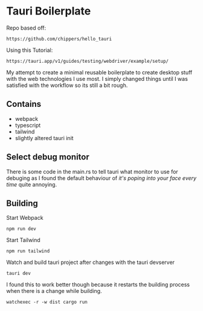 # Tauri Boilerplate
Repo based off:
```
https://github.com/chippers/hello_tauri
```
Using this Tutorial:
```
https://tauri.app/v1/guides/testing/webdriver/example/setup/
```

My attempt to create a minimal reusable boilerplate to create desktop stuff
with the web technologies I use most. I simply changed things until I was satisfied with the workflow so its still a bit rough.

## Contains
* webpack
* typescript
* tailwind
* slightly altered tauri init

## Select debug monitor
There is some code in the main.rs to tell tauri what monitor to use for debuging
as I found the default behaviour of *it's poping into your face every
time* quite annoying.

## Building
Start Webpack
```
npm run dev
```
Start Tailwind
```
npm run tailwind
```
Watch and build tauri project after changes with the tauri devserver
```
tauri dev
```
I found this to work better though because it restarts the building process
when there is a change while building.
```
watchexec -r -w dist cargo run
```
